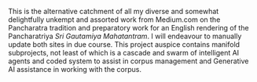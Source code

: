 This is the alternative catchment of all my diverse and somewhat delightfully unkempt and assorted work from Medium.com on the Pancharatra tradition and preparatory work for an English rendering of the Pancharatriya *Sri Gautamiya Mahatantram*. I will endeavour to manually update both sites in due course. This project auspice contains manifold subprojects, not least of which is a cascade and swarm of intelligent AI agents and coded system to assist in corpus management and Generative AI assistance in working with the corpus.
